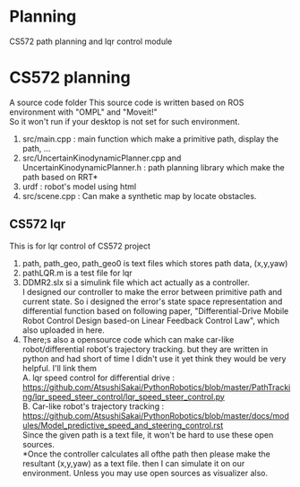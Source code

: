 # Planning
CS572 path planning and lqr control module
# CS572 planning
A source code folder
This source code is written based on ROS environment with "OMPL" and "Moveit!"  
So it won't run if your desktop is not set for such environment.  
1. src/main.cpp : main function which make a primitive path, display the path, ...  
2. src/UncertainKinodynamicPlanner.cpp and UncertainKinodynamicPlanner.h : path planning library which make the path based on RRT*  
3. urdf : robot's model using html  
4. src/scene.cpp : Can make a synthetic map by locate obstacles.  

## CS572 lqr
This is for lqr control of CS572 project  
1. path, path_geo, path_geo0 is text files which stores path data, (x,y,yaw)  
2. pathLQR.m is a test file for lqr   
3. DDMR2.slx si a simulink file which act actually as a controller.  
I designed our controller to make the error between primitive path and current state. So i designed the error's state space representation and differential function based on following paper, "Differential-Drive Mobile Robot Control Design based-on Linear Feedback Control Law", which also uploaded in here.  
4. There;s also a opensource code which can make car-like robot/differential robot's trajectory tracking. but they are written in python and had short of time I didn't use it yet think they would be very helpful. I'll link them  
A. lqr speed control for differential drive : https://github.com/AtsushiSakai/PythonRobotics/blob/master/PathTracking/lqr_speed_steer_control/lqr_speed_steer_control.py  
B. Car-like robot's trajectory tracking : https://github.com/AtsushiSakai/PythonRobotics/blob/master/docs/modules/Model_predictive_speed_and_steering_control.rst  
Since the given path is a text file, it won't be hard to use these open sources.  
*Once the controller calculates all ofthe path then please make the resultant (x,y,yaw) as a text file. then I can simulate it on our environment. Unless you may use open sources as visualizer also.
